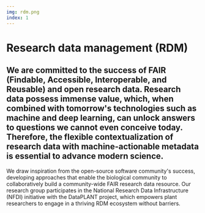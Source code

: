 ```yaml
---
img: rdm.png
index: 1
--- 
```


# Research data management (RDM)

We are committed to the success of FAIR (Findable, Accessible, Interoperable, and Reusable) and open research data. Research data possess immense value, which, when combined with tomorrow's technologies such as machine and deep learning, can unlock answers to questions we cannot even conceive today. Therefore, the flexible contextualization of research data with machine-actionable metadata is essential to advance modern science. 
---
We draw inspiration from the open-source software community's success, developing approaches that enable the biological community to collaboratively build a community-wide FAIR research data resource. Our research group participates in the National Research Data Infrastructure (NFDI) initiative with the DataPLANT project, which empowers plant researchers to engage in a thriving RDM ecosystem without barriers. 